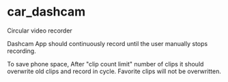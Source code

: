# car_dashcam

Circular video recorder 
 
Dashcam App should continuously record until the user manually stops recording.

To save phone space, After "clip count limit" number of clips it should overwrite old clips and record in cycle. Favorite clips will not be overwritten.

